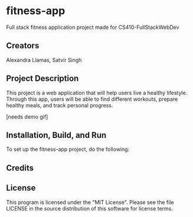 # fitness-app
Full stack fitness application project made for CS410-FullStackWebDev

## Creators
Alexandra Llamas, Satvir Singh

## Project Description
This project is a web application that will help users live a healthy lifestyle. Through this app, users will be able to find different workouts, prepare healthy meals, and track personal progress.


[needs demo gif]

## Installation, Build, and Run

To set up the fitness-app project, do the following:

## Credits


## License
This program is licensed under the "MIT License". Please see the file LICENSE in the source distribution of this software for license terms.
